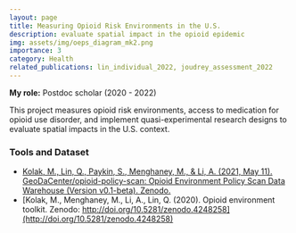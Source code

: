 ```yaml
---
layout: page
title: Measuring Opioid Risk Environments in the U.S.
description: evaluate spatial impact in the opioid epidemic
img: assets/img/oeps_diagram_mk2.png
importance: 3
category: Health
related_publications: lin_individual_2022, joudrey_assessment_2022
---
```


**My role:** Postdoc scholar (2020 - 2022)

This project measures opioid risk environments, access to medication for opioid use disorder, and implement quasi-experimental research designs to evaluate spatial impacts in the U.S. context.

### Tools and Dataset
* [Kolak, M., Lin, Q., Paykin, S., Menghaney, M., & Li, A. (2021, May 11). GeoDaCenter/opioid-policy-scan: Opioid Environment Policy Scan Data Warehouse (Version v0.1-beta). Zenodo.](http://doi.org/10.5281/zenodo.4747876)
* [Kolak, M., Menghaney, M., Li, A., Lin, Q. (2020). Opioid environment toolkit. Zenodo:
http://doi.org/10.5281/zenodo.4248258](http://doi.org/10.5281/zenodo.4248258)

